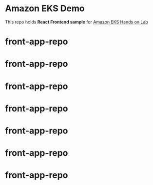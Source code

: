 # Amazon EKS Demo 
This repo holds **React Frontend sample** for [Amazon EKS Hands on Lab](https://master.d3s71i2n51x60t.amplifyapp.com/ko/)
# front-app-repo
# front-app-repo
# front-app-repo
# front-app-repo
# front-app-repo
# front-app-repo
# front-app-repo

